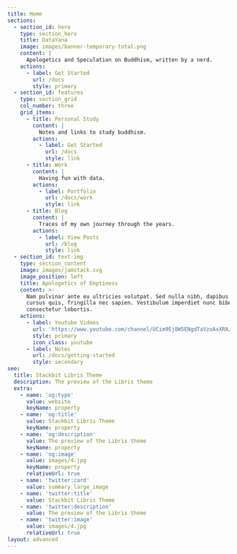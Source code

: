 ```yaml
---
title: Home
sections:
  - section_id: hero
    type: section_hero
    title: DataYana
    image: images/banner-temporary-total.png
    content: |
      Apologetics and Speculation on Buddhism, written by a nerd.
    actions:
      - label: Get Started
        url: /docs
        style: primary
  - section_id: features
    type: section_grid
    col_number: three
    grid_items:
      - title: Personal Study
        content: |
          Notes and links to study buddhism.
        actions:
          - label: Get Started
            url: /docs
            style: link
      - title: Work
        content: |
          Having fun with data.
        actions:
          - label: Portfolio
            url: /docs/work
            style: link
      - title: Blog
        content: |
          Traces of my own journey through the years.
        actions:
          - label: View Posts
            url: /blog
            style: link
  - section_id: text-img
    type: section_content
    image: images/jamstack.svg
    image_position: left
    title: Apologetics of Emptiness
    content: >-
      Nam pulvinar ante eu ultricies volutpat. Sed nulla nibh, dapibus sit amet
      cursus quis, fringilla nec sapien. Vestibulum imperdiet nunc bibendum
      consectetur lobortis.
    actions:
      - label: Youtube Videos
        url: 'https://www.youtube.com/channel/UCim9Ej8W5ENgdTaVzoAxXRA/'
        style: primary
        icon_class: youtube
      - label: Notes
        url: /docs/getting-started
        style: secondary
seo:
  title: Stackbit Libris Theme
  description: The preview of the Libris theme
  extra:
    - name: 'og:type'
      value: website
      keyName: property
    - name: 'og:title'
      value: Stackbit Libris Theme
      keyName: property
    - name: 'og:description'
      value: The preview of the Libris theme
      keyName: property
    - name: 'og:image'
      value: images/4.jpg
      keyName: property
      relativeUrl: true
    - name: 'twitter:card'
      value: summary_large_image
    - name: 'twitter:title'
      value: Stackbit Libris Theme
    - name: 'twitter:description'
      value: The preview of the Libris theme
    - name: 'twitter:image'
      value: images/4.jpg
      relativeUrl: true
layout: advanced
---
```

